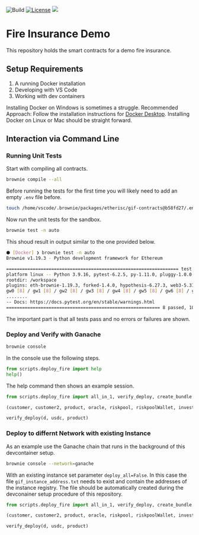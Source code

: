 ![Build](https://github.com/etherisc/depeg-contracts/actions/workflows/build.yml/badge.svg)
[![License](https://img.shields.io/badge/License-Apache_2.0-blue.svg)](https://opensource.org/licenses/Apache-2.0)
[![](https://dcbadge.vercel.app/api/server/cVsgakVG4R?style=flat)](https://discord.gg/Qb6ZjgE8)

# Fire Insurance Demo

This repository holds the smart contracts for a demo fire insurance.

## Setup Requirements

1. A running Docker installation
1. Developing with VS Code
1. Working with dev containers

Installing Docker on Windows is sometimes a struggle.
Recommended Approach: Follow the installation instructions for [Docker Desktop](https://docs.docker.com/desktop/install/windows-install/).
Installing Docker on Linux or Mac should be straight forward.

## Interaction via Command Line

### Running Unit Tests

Start with compiling all contracts.
```bash
brownie compile --all
```

Before running the tests for the first time you will likely need to add an empty `.env` file before.

```bash
touch /home/vscode/.brownie/packages/etherisc/gif-contracts@b58fd27/.env
```

Now run the unit tests for the sandbox.
```bash
brownie test -n auto
```

This shoud result in output similar to the one provided below.
```bash
⬢ [Docker] ❯ brownie test -n auto
Brownie v1.19.3 - Python development framework for Ethereum

================================================================= test session starts =================================================================
platform linux -- Python 3.9.16, pytest-6.2.5, py-1.11.0, pluggy-1.0.0
rootdir: /workspace
plugins: eth-brownie-1.19.3, forked-1.4.0, hypothesis-6.27.3, web3-5.31.3, xdist-1.34.0, anyio-3.6.2
gw0 [8] / gw1 [8] / gw2 [8] / gw3 [8] / gw4 [8] / gw5 [8] / gw6 [8] / gw7 [8]
........                                                                                                                                        [100%]
-- Docs: https://docs.pytest.org/en/stable/warnings.html
========================================================== 8 passed, 101 warnings in 44.52s ===========================================================
```

The important part is that all tests pass and no errors or failures are shown.
 
### Deploy and Verify with Ganache

```bash
brownie console
```

In the console use the following steps.

```python
from scripts.deploy_fire import help
help()
```

The help command then shows an example session.
```python
from scripts.deploy_fire import all_in_1, verify_deploy, create_bundle, create_policy, help

(customer, customer2, product, oracle, riskpool, riskpoolWallet, investor, usdc, instance, instanceService, instanceOperator, bundleId, processId, d) = all_in_1(deploy_all=True)

verify_deploy(d, usdc, product)
```

### Deploy to differnt Network with existing Instance

As an example use the Ganache chain that runs in the background of this devcontainer setup.

```bash
brownie console --network=ganache
```

With an existing instance set parameter `deploy_all=False`.
In this case the file `gif_instance_address.txt` needs to exist and contain the addresses of the instance registry.
The file should be automatically created during the devconainer setup procedure of this repository.

```python
from scripts.deploy_fire import all_in_1, verify_deploy, create_bundle, create_policy, help

(customer, customer2, product, oracle, riskpool, riskpoolWallet, investor, usdc, instance, instanceService, instanceOperator, bundleId, processId, d) = all_in_1(deploy_all=False)

verify_deploy(d, usdc, product)
```
